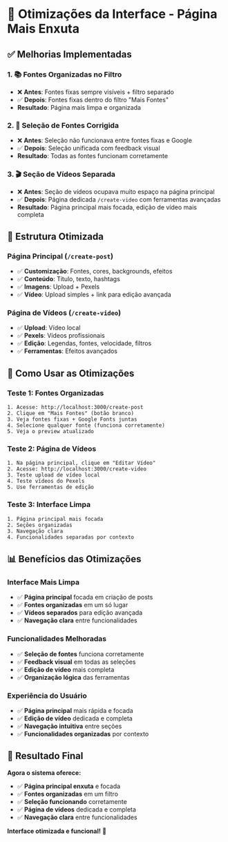 # 🚀 Otimizações da Interface - Página Mais Enxuta

## ✅ Melhorias Implementadas

### **1. 📚 Fontes Organizadas no Filtro**
- ❌ **Antes**: Fontes fixas sempre visíveis + filtro separado
- ✅ **Depois**: Fontes fixas dentro do filtro "Mais Fontes"
- **Resultado**: Página mais limpa e organizada

### **2. 🔧 Seleção de Fontes Corrigida**
- ❌ **Antes**: Seleção não funcionava entre fontes fixas e Google
- ✅ **Depois**: Seleção unificada com feedback visual
- **Resultado**: Todas as fontes funcionam corretamente

### **3. 🎬 Seção de Vídeos Separada**
- ❌ **Antes**: Seção de vídeos ocupava muito espaço na página principal
- ✅ **Depois**: Página dedicada `/create-video` com ferramentas avançadas
- **Resultado**: Página principal mais focada, edição de vídeo mais completa

## 🎯 Estrutura Otimizada

### **Página Principal (`/create-post`)**
- ✅ **Customização**: Fontes, cores, backgrounds, efeitos
- ✅ **Conteúdo**: Título, texto, hashtags
- ✅ **Imagens**: Upload + Pexels
- ✅ **Vídeo**: Upload simples + link para edição avançada

### **Página de Vídeos (`/create-video`)**
- ✅ **Upload**: Vídeo local
- ✅ **Pexels**: Vídeos profissionais
- ✅ **Edição**: Legendas, fontes, velocidade, filtros
- ✅ **Ferramentas**: Efeitos avançados

## 🚀 Como Usar as Otimizações

### **Teste 1: Fontes Organizadas**
```
1. Acesse: http://localhost:3000/create-post
2. Clique em "Mais Fontes" (botão branco)
3. Veja fontes fixas + Google Fonts juntas
4. Selecione qualquer fonte (funciona corretamente)
5. Veja o preview atualizado
```

### **Teste 2: Página de Vídeos**
```
1. Na página principal, clique em "Editar Vídeo"
2. Acesse: http://localhost:3000/create-video
3. Teste upload de vídeo local
4. Teste vídeos do Pexels
5. Use ferramentas de edição
```

### **Teste 3: Interface Limpa**
```
1. Página principal mais focada
2. Seções organizadas
3. Navegação clara
4. Funcionalidades separadas por contexto
```

## 📊 Benefícios das Otimizações

### **Interface Mais Limpa**
- ✅ **Página principal** focada em criação de posts
- ✅ **Fontes organizadas** em um só lugar
- ✅ **Vídeos separados** para edição avançada
- ✅ **Navegação clara** entre funcionalidades

### **Funcionalidades Melhoradas**
- ✅ **Seleção de fontes** funciona corretamente
- ✅ **Feedback visual** em todas as seleções
- ✅ **Edição de vídeo** mais completa
- ✅ **Organização lógica** das ferramentas

### **Experiência do Usuário**
- ✅ **Página principal** mais rápida e focada
- ✅ **Edição de vídeo** dedicada e completa
- ✅ **Navegação intuitiva** entre seções
- ✅ **Funcionalidades organizadas** por contexto

## 🎉 Resultado Final

**Agora o sistema oferece:**
- ✅ **Página principal enxuta** e focada
- ✅ **Fontes organizadas** em um filtro
- ✅ **Seleção funcionando** corretamente
- ✅ **Página de vídeos** dedicada e completa
- ✅ **Navegação clara** entre funcionalidades

**Interface otimizada e funcional!** 🚀
